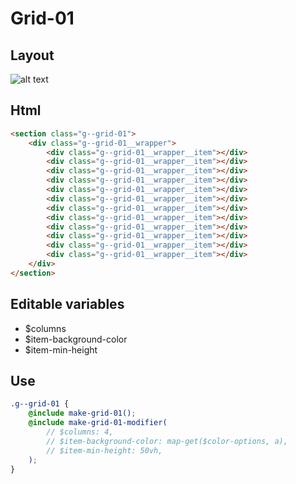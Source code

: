 # Grid-01

## Layout

![alt text][grid-01]

[grid-01]: /src/img/global-components/grid/grid-01.png

## Html

```html
<section class="g--grid-01">
    <div class="g--grid-01__wrapper">
        <div class="g--grid-01__wrapper__item"></div>
        <div class="g--grid-01__wrapper__item"></div>
        <div class="g--grid-01__wrapper__item"></div>
        <div class="g--grid-01__wrapper__item"></div>
        <div class="g--grid-01__wrapper__item"></div>
        <div class="g--grid-01__wrapper__item"></div>
        <div class="g--grid-01__wrapper__item"></div>
        <div class="g--grid-01__wrapper__item"></div>
        <div class="g--grid-01__wrapper__item"></div>
        <div class="g--grid-01__wrapper__item"></div>
        <div class="g--grid-01__wrapper__item"></div>
        <div class="g--grid-01__wrapper__item"></div>
    </div>
</section>
```

## Editable variables

- $columns
- $item-background-color
- $item-min-height

## Use

```scss
.g--grid-01 {
    @include make-grid-01();
    @include make-grid-01-modifier(
        // $columns: 4,
        // $item-background-color: map-get($color-options, a),
        // $item-min-height: 50vh,
    );
}
```
